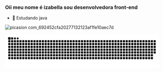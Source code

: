 ### Oii meu nome é izabella sou desenvolvedora front-end 
- 🌱 Estudando java 
<!--
**izabellafpassos/izabellafpassos** is a ✨ _special_ ✨ repository because its `README.md` (this file) appears on your GitHub profile. 
Here are some ideas to get you started:














-->
![picasion com_692452cfa20277132123af1fe10aec7d](https://user-images.githubusercontent.com/85148228/187813534-7778fb1a-df69-4dbf-8938-6ff402b01afc.gif)
 
![Snake animation](https://github.com/izabellafpassos/izabellafpassos/blob/output/github-contribution-grid-snake.svg)
